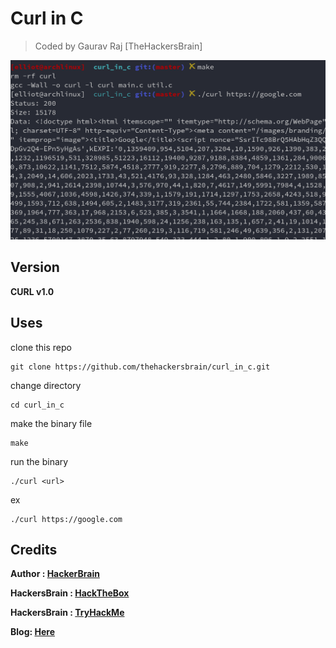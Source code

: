 # Curl in C
> Coded by Gaurav Raj [TheHackersBrain]

![Curl in C](banner.png)

## Version
**CURL v1.0**

## Uses
clone this repo
```
git clone https://github.com/thehackersbrain/curl_in_c.git
```
change directory
```
cd curl_in_c
```
make the binary file
```
make
```
run the binary
```
./curl <url>
```
ex
```
./curl https://google.com
```

## Credits
**Author : [HackerBrain](https://github.com/hackers-brain/)**

**HackersBrain : [HackTheBox](https://www.hackthebox.eu/profile/303514)**

**HackersBrain : [TryHackMe](https://tryhackme.com/p/hackersbrain)**

**Blog: [Here](https://thehackersbrain.pythonanywhere.com/)**
